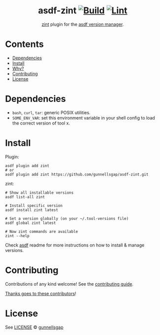 <div align="center">

# asdf-zint [![Build](https://github.com/gunnellsgap/asdf-zint/actions/workflows/build.yml/badge.svg)](https://github.com/gunnellsgap/asdf-zint/actions/workflows/build.yml) [![Lint](https://github.com/gunnellsgap/asdf-zint/actions/workflows/lint.yml/badge.svg)](https://github.com/gunnellsgap/asdf-zint/actions/workflows/lint.yml)


[zint](https://github.com/gunnellsgap/zint) plugin for the [asdf version manager](https://asdf-vm.com).

</div>

# Contents

- [Dependencies](#dependencies)
- [Install](#install)
- [Why?](#why)
- [Contributing](#contributing)
- [License](#license)

# Dependencies

- `bash`, `curl`, `tar`: generic POSIX utilities.
- `SOME_ENV_VAR`: set this environment variable in your shell config to load the correct version of tool x.

# Install

Plugin:

```shell
asdf plugin add zint
# or
asdf plugin add zint https://github.com/gunnellsgap/asdf-zint.git
```

zint:

```shell
# Show all installable versions
asdf list-all zint

# Install specific version
asdf install zint latest

# Set a version globally (on your ~/.tool-versions file)
asdf global zint latest

# Now zint commands are available
zint --help
```

Check [asdf](https://github.com/asdf-vm/asdf) readme for more instructions on how to
install & manage versions.

# Contributing

Contributions of any kind welcome! See the [contributing guide](contributing.md).

[Thanks goes to these contributors](https://github.com/gunnellsgap/asdf-zint/graphs/contributors)!

# License

See [LICENSE](LICENSE) © [gunnellsgap](https://github.com/gunnellsgap/)
